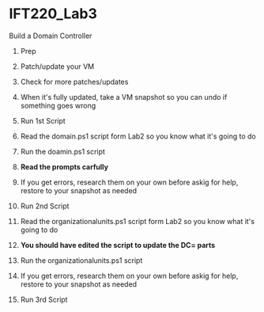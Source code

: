 # IFT220_Lab3
Build a Domain Controller

1) Prep
  1) Patch/update your VM
  2) Check for more patches/updates
  3) When it's fully updated, take a VM snapshot so you can undo if something goes wrong

2) Run 1st Script
  1) Read the domain.ps1 script form Lab2 so you know what it's going to do
  2) Run the doamin.ps1 script 
  3) **Read the prompts carfully**
  4) If you get errors, research them on your own before askig for help, restore to your snapshot as needed

3) Run 2nd Script
  1) Read the organizationalunits.ps1 script form Lab2 so you know what it's going to do
  2) **You should have edited the script to update the DC= parts**
  3) Run the organizationalunits.ps1 script
  4) If you get errors, research them on your own before askig for help, restore to your snapshot as needed

4) Run 3rd Script
